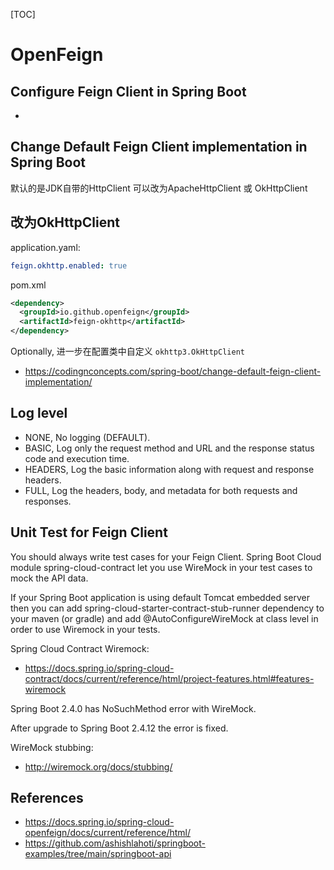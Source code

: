 [TOC]

# OpenFeign

## Configure Feign Client in Spring Boot

- <Configure Feign Client in Spring Boot>

## Change Default Feign Client implementation in Spring Boot

默认的是JDK自带的HttpClient
可以改为ApacheHttpClient 或 OkHttpClient

## 改为OkHttpClient

application.yaml:

```yaml
feign.okhttp.enabled: true
```

pom.xml

```xml
<dependency>
  <groupId>io.github.openfeign</groupId>
  <artifactId>feign-okhttp</artifactId>
</dependency>
```

Optionally, 进一步在配置类中自定义 `okhttp3.OkHttpClient`

- <https://codingnconcepts.com/spring-boot/change-default-feign-client-implementation/>


## Log level

- NONE, No logging (DEFAULT).
- BASIC, Log only the request method and URL and the response status code and execution time.
- HEADERS, Log the basic information along with request and response headers.
- FULL, Log the headers, body, and metadata for both requests and responses.


## Unit Test for Feign Client

You should always write test cases for your Feign Client. Spring Boot Cloud module spring-cloud-contract 
let you use WireMock in your test cases to mock the API data.

If your Spring Boot application is using default Tomcat embedded server then you can add 
spring-cloud-starter-contract-stub-runner dependency to your maven (or gradle) and add @AutoConfigureWireMock 
at class level in order to use Wiremock in your tests.

Spring Cloud Contract Wiremock:

- <https://docs.spring.io/spring-cloud-contract/docs/current/reference/html/project-features.html#features-wiremock>


Spring Boot 2.4.0 has NoSuchMethod error with WireMock.

After upgrade to Spring Boot 2.4.12 the error is fixed.

WireMock stubbing:
- <http://wiremock.org/docs/stubbing/>


## References

- <https://docs.spring.io/spring-cloud-openfeign/docs/current/reference/html/>
- <https://github.com/ashishlahoti/springboot-examples/tree/main/springboot-api>